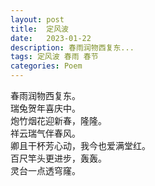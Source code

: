 ```yaml
---
layout: post
title:  定风波
date:   2023-01-22
description: 春雨润物西复东...
tags: 定风波 春雨 春节
categories: Poem
---
```


春雨润物西复东。  
瑞兔贺年喜庆中。  
炮竹烟花迎新春，隆隆。  
祥云瑞气伴春风。  
卿且干杯芳心动，我今也爱满堂红。  
百尺竿头更进步，轰轰。  
灵台一点透穹窿。
